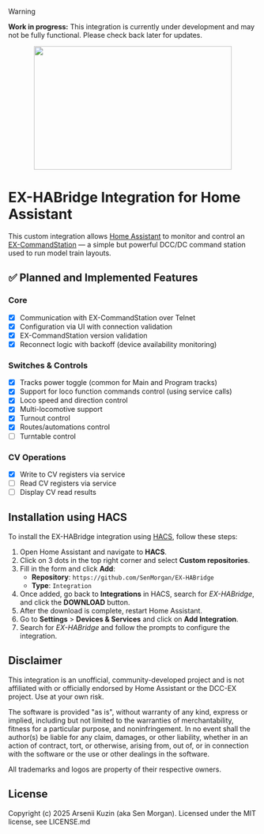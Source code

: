 > [!WARNING]
> **Work in progress:** This integration is currently under development and may not be fully functional. Please check back later for updates.

<p align="center">
   <img src="https://media3.giphy.com/media/TLeLKUdIc1tvAxb7ab/source.gif" width="400" height="250" />
</p>

# EX-HABridge Integration for Home Assistant

This custom integration allows [Home Assistant](https://www.home-assistant.io/) to monitor and control an [EX-CommandStation](https://dcc-ex.com/ex-commandstation/index.html) — a simple but powerful DCC/DC command station used to run model train layouts.

## ✅ Planned and Implemented Features

### Core

- [x] Communication with EX-CommandStation over Telnet
- [x] Configuration via UI with connection validation
- [x] EX-CommandStation version validation
- [x] Reconnect logic with backoff (device availability monitoring)

### Switches & Controls

- [x] Tracks power toggle (common for Main and Program tracks)
- [x] Support for loco function commands control (using service calls)
- [x] Loco speed and direction control
- [x] Multi-locomotive support
- [x] Turnout control
- [x] Routes/automations control
- [ ] Turntable control

### CV Operations

- [x] Write to CV registers via service
- [ ] Read CV registers via service
- [ ] Display CV read results

## Installation using HACS

To install the EX-HABridge integration using [HACS](https://hacs.xyz/), follow these steps:
1. Open Home Assistant and navigate to **HACS**.
2. Click on 3 dots in the top right corner and select **Custom repositories**.
3. Fill in the form and click **Add**:
   - **Repository**: `https://github.com/SenMorgan/EX-HABridge`
   - **Type**: `Integration`
4. Once added, go back to **Integrations** in HACS, search for *EX-HABridge*, and click the **DOWNLOAD** button.
5. After the download is complete, restart Home Assistant.
6. Go to **Settings** > **Devices & Services** and click on **Add Integration**.
7. Search for *EX-HABridge* and follow the prompts to configure the integration.

## Disclaimer

This integration is an unofficial, community-developed project and is not affiliated with or officially endorsed by Home Assistant or the DCC-EX project. Use at your own risk.

The software is provided "as is", without warranty of any kind, express or implied, including but not limited to the warranties of merchantability, fitness for a particular purpose, and noninfringement. In no event shall the author(s) be liable for any claim, damages, or other liability, whether in an action of contract, tort, or otherwise, arising from, out of, or in connection with the software or the use or other dealings in the software.

All trademarks and logos are property of their respective owners.

## License

Copyright (c) 2025 Arsenii Kuzin (aka Sen Morgan). Licensed under the MIT license, see LICENSE.md
